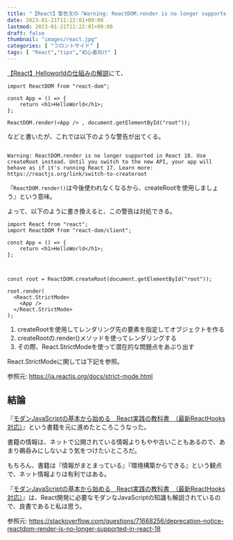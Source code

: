 ```yaml
---
title: "【React】警告文の『Warning: ReactDOM.render is no longer supported in React 18 』の対処法【createRootを使用する】"
date: 2023-01-21T11:22:01+09:00
lastmod: 2023-01-21T11:22:01+09:00
draft: false
thumbnail: "images/react.jpg"
categories: [ "フロントサイド" ]
tags: [ "React","tips","初心者向け" ]
---
```



[【React】Helloworldの仕組みの解説](/post/react-helloworld/)にて、


```
import ReactDOM from "react-dom";

const App = () => {
    return <h1>HelloWorld</h1>;
};

ReactDOM.render(<App /> , document.getElementById("root"));
```

などと書いたが、これでは以下のような警告が出てくる。

<div class="img-center"><img src="/images/Screenshot from 2023-01-21 11-40-27.png" alt=""></div>

```
Warning: ReactDOM.render is no longer supported in React 18. Use createRoot instead. Until you switch to the new API, your app will behave as if it's running React 17. Learn more: https://reactjs.org/link/switch-to-createroot
```

『`ReactDOM.render()`は今後使われなくなるから、createRootを使用しましょう』という意味。

よって、以下のように書き換えると、この警告は対処できる。

```
import React from "react";
import ReactDOM from "react-dom/client";

const App = () => {
    return <h1>HelloWorld</h1>;
};



const root = ReactDOM.createRoot(document.getElementById("root"));

root.render(
  <React.StrictMode>
    <App />
  </React.StrictMode>
);
```

1. createRootを使用してレンダリング先の要素を指定してオブジェクトを作る
1. createRootの.render()メソッドを使ってレンダリングする
1. その際、React.StrictModeを使って潜在的な問題点をあぶり出す


React.StrictModeに関しては下記を参照。

参照元: https://ja.reactjs.org/docs/strict-mode.html



## 結論

『[モダンJavaScriptの基本から始める　React実践の教科書　（最新ReactHooks対応）](https://www.amazon.co.jp/dp/B09BV2HGN3/?tag=m68371ti-22)』という書籍を元に進めたところこうなった。

書籍の情報は、ネットで公開されている情報よりもやや古いこともあるので、あまり鵜呑みにしないよう気をつけたいところだ。

もちろん、書籍は『情報がまとまっている』『環境構築からできる』という観点で、ネット情報よりは有利ではある。

『[モダンJavaScriptの基本から始める　React実践の教科書　（最新ReactHooks対応）](https://www.amazon.co.jp/dp/B09BV2HGN3/?tag=m68371ti-22)』は、React開発に必要なモダンなJavaScriptの知識も解説されているので、良書であると私は思う。


参照元: https://stackoverflow.com/questions/71668256/deprecation-notice-reactdom-render-is-no-longer-supported-in-react-18
